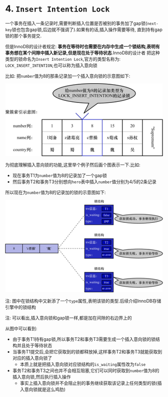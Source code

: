 # 4. `Insert Intention Lock`

一个事务在插入一条记录时,需要判断插入位置是否被别的事务加了gap锁(`next-key`锁也包含gap锁,后边就不强调了).如果有的话,插入操作需要等待,
直到持有gap锁的那个事务提交.

但是InnoDB的设计者规定: **事务在等待时也需要在内存中生成一个锁结构,表明有事务想在某个间隙中插入新记录,但是现在处于等待状态**.InnoDB的设计者
把这种类型的锁命名为`Insert Intention Lock`,官方的类型名称为: `LOCK_INSERT_INTENTION`,也可以称为插入意向锁

比如: 把`number`值为8的那条记录加一个插入意向锁的示意图如下:

![为number值为8的记录加一个插入意向锁](./img/为number值为8的记录加一个插入意向锁.jpg)

为彻底理解插入意向锁的功能,这里举个例子然后画个图表示一下.比如:

- 现在事务T1为`number`值为8的记录加了一个gap锁
- 然后事务T2和事务T3分别想向`hero`表中插入`number`值分别为4/5的2条记录

所以现在为`number`值为8的记录加的锁的示意图如下:

![number值为8的记录加的锁的示意图](./img/number值为8的记录加的锁的示意图.jpg)

注: 图中在锁结构中又新添了一个`type`属性,表明该锁的类型.后续介绍InnoDB存储引擎中的锁结构

注: 可以看出,插入意向锁和gap锁一样,都是加在间隙的右边界上的

从图中可以看到:

- 由于事务T1持有gap锁,所以事务T2和事务T3需要生成一个插入意向锁的锁结构并且处于等待状态
- 当事务T1提交后,会把它获取到的锁都释放掉,这样事务T2和事务T3就能获取到对应的插入意向锁了
  - 本质上就是把插入意向锁对应锁结构的`is_waiting`属性改为`false`
- 事务T2和事务T3之间也并不会相互阻塞,它们可以同时获取到`number`值为8的插入意向锁,然后执行插入操作
  - 事实上插入意向锁并不会阻止别的事务继续获取该记录上任何类型的锁(插入意向锁就是这么鸡肋)
